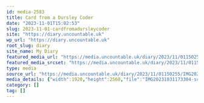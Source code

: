 ```yaml
---
id: media-2583
title: Card from a Dursley Coder
date: "2023-11-01T15:02:53"
slug: 2023-11-01-cardfromadursleycoder
site: "https://diary.uncountable.uk"
wp_url: "https://diary.uncountable.uk"
root_slug: diary
site_name: My Diary
featured_media_url: "https://media.uncountable.uk/diary/2023/11/01150255/IMG20231031173304-scaled.webp"
featured_media_srcset: "https://media.uncountable.uk/diary/2023/11/01150255/IMG20231031173304-225x300.webp 225w, https://media.uncountable.uk/diary/2023/11/01150255/IMG20231031173304-768x1024.webp 768w, https://media.uncountable.uk/diary/2023/11/01150255/IMG20231031173304-150x150.webp 150w, https://media.uncountable.uk/diary/2023/11/01150255/IMG20231031173304-480x640.webp 480w, https://media.uncountable.uk/diary/2023/11/01150255/IMG20231031173304-scaled.webp 1920w"
type: media
source_url: "https://media.uncountable.uk/diary/2023/11/01150255/IMG20231031173304-scaled.webp"
media_details: {"width":1920,"height":2560,"file":"IMG20231031173304-scaled.webp","filesize":120268,"sizes":{"medium":{"file":"IMG20231031173304-225x300.webp","width":225,"height":300,"filesize":8330,"mime_type":"image/webp","source_url":"https://media.uncountable.uk/diary/2023/11/01150255/IMG20231031173304-225x300.webp"},"large":{"file":"IMG20231031173304-768x1024.webp","width":768,"height":1024,"filesize":37452,"mime_type":"image/webp","source_url":"https://media.uncountable.uk/diary/2023/11/01150255/IMG20231031173304-768x1024.webp"},"thumbnail":{"file":"IMG20231031173304-150x150.webp","width":150,"height":150,"filesize":3996,"mime_type":"image/webp","source_url":"https://media.uncountable.uk/diary/2023/11/01150255/IMG20231031173304-150x150.webp"},"mobwidth":{"file":"IMG20231031173304-480x640.webp","width":480,"height":640,"filesize":21316,"mime_type":"image/webp","source_url":"https://media.uncountable.uk/diary/2023/11/01150255/IMG20231031173304-480x640.webp"},"full":{"file":"IMG20231031173304-scaled.webp","width":1920,"height":2560,"mime_type":"image/webp","source_url":"https://media.uncountable.uk/diary/2023/11/01150255/IMG20231031173304-scaled.webp"}},"image_meta":{"aperture":"0","credit":"","camera":"","caption":"","created_timestamp":"0","copyright":"","focal_length":"0","iso":"0","shutter_speed":"0","title":"","orientation":"0","keywords":[]},"original_image":"IMG20231031173304.webp"}
category: []
tag: []
---
```


